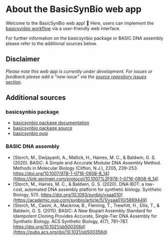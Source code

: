 # About the BasicSynBio web app

Welcome to the BasicSynBio web app! :dna: Here, users can implement the [basicsynbio workflow](https://londonbiofoundry.github.io/BasicSynBio/usage.html#BasicSynBio-workflow) via a user-friendly web interface.

For further information on the basicsynbio package or BASIC DNA assembly please refer to the additional sources below.

## Disclaimer

_Please note this web app is currently under development. For issues or feedback please add a "new issue" via the [source repository issues section](https://github.com/LondonBiofoundry/basicsynbio_frontend/issues)._

## Additional sources

### basicsynbio package

- [basicsynbio package documentation](https://londonbiofoundry.github.io/basicsynbio/index.html)
- [basicsynbio package source](https://github.com/LondonBiofoundry/basicsynbio)
- [basicsynbio pypi](https://pypi.org/project/basicsynbio/)

### BASIC DNA assembly

- [Storch, M., Dwijayanti, A., Mallick, H., Haines, M. C., & Baldwin, G. S. (2020). BASIC: A Simple and Accurate Modular DNA Assembly Method. Methods in Molecular Biology (Clifton, N.J.), 2205, 239–253. https://doi.org/10.1007/978-1-0716-0908-8_14](https://link.springer.com/protocol/10.1007%2F978-1-0716-0908-8_14)
- [Storch, M., Haines, M. C., & Baldwin, G. S. (2020). DNA-BOT: a low-cost, automated DNA assembly platform for synthetic biology. Synthetic Biology, 5(1). https://doi.org/10.1093/synbio/ysaa010](https://academic.oup.com/synbio/article/5/1/ysaa010/5869449)
- [Storch, M., Casini, A., Mackrow, B., Fleming, T., Trewhitt, H., Ellis, T., & Baldwin, G. S. (2015). BASIC: A New Biopart Assembly Standard for Idempotent Cloning Provides Accurate, Single-Tier DNA Assembly for Synthetic Biology. ACS Synthetic Biology, 4(7), 781–787. https://doi.org/10.1021/sb500356d](https://pubs.acs.org/doi/10.1021/sb500356d)
